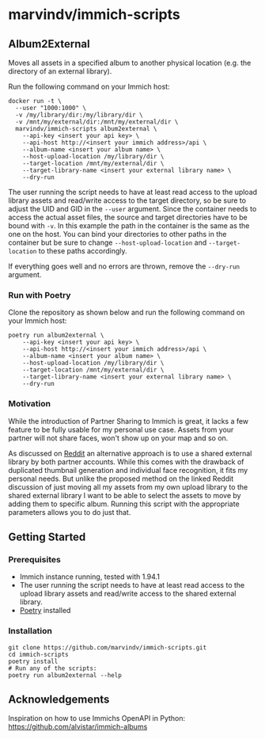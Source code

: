 # marvindv/immich-scripts

## Album2External

Moves all assets in a specified album to another physical location (e.g. the directory of an external library).

Run the following command on your Immich host:

```shell
docker run -t \
  --user "1000:1000" \
  -v /my/library/dir:/my/library/dir \
  -v /mnt/my/external/dir:/mnt/my/external/dir \
  marvindv/immich-scripts album2external \
    --api-key <insert your api key> \
    --api-host http://<insert your immich address>/api \
    --album-name <insert your album name> \
    --host-upload-location /my/library/dir \
    --target-location /mnt/my/external/dir \
    --target-library-name <insert your external library name> \
    --dry-run
```

The user running the script needs to have at least read access to the upload library assets and
read/write access to the target directory, so be sure to adjust the UID and GID in the `--user`
argument.
Since the container needs to access the actual asset files, the source and target directories have
to be bound with `-v`. In this example the path in the container is the same as the one on the host.
You can bind your directories to other paths in the container but be sure to change
`--host-upload-location` and `--target-location` to these paths accordingly.

If everything goes well and no errors are thrown, remove the `--dry-run` argument.

### Run with Poetry

Clone the repository as shown below and run the following command on your Immich host:

```shell
poetry run album2external \
    --api-key <insert your api key> \
    --api-host http://<insert your immich address>/api \
    --album-name <insert your album name> \
    --host-upload-location /my/library/dir \
    --target-location /mnt/my/external/dir \
    --target-library-name <insert your external library name> \
    --dry-run
```

### Motivation

While the introduction of Partner Sharing to Immich is great, it lacks a few feature to be fully usable for my personal use case.
Assets from your partner will not share faces, won't show up on your map and so on.

As discussed on [Reddit](https://www.reddit.com/r/immich/comments/17rs415/partner_share_doesnt_share_everything/) an alternative approach is to use a shared external library by both partner accounts. While this comes with the drawback of duplicated thumbnail generation and individual face recognition, it fits my personal needs. But unlike the proposed method on the linked Reddit discussion of just moving all my assets from my own upload library to the shared external library I want to be able to select the assets to move by adding them to specific album. Running this script with the appropriate parameters allows you to do just that.

## Getting Started

### Prerequisites

- Immich instance running, tested with 1.94.1
- The user running the script needs to have at least read access to the upload library assets and read/write access to the shared external library.
- [Poetry](https://python-poetry.org/docs/#installation) installed

### Installation

```shell
git clone https://github.com/marvindv/immich-scripts.git
cd immich-scripts
poetry install
# Run any of the scripts:
poetry run album2external --help
```

## Acknowledgements

Inspiration on how to use Immichs OpenAPI in Python: https://github.com/alvistar/immich-albums

